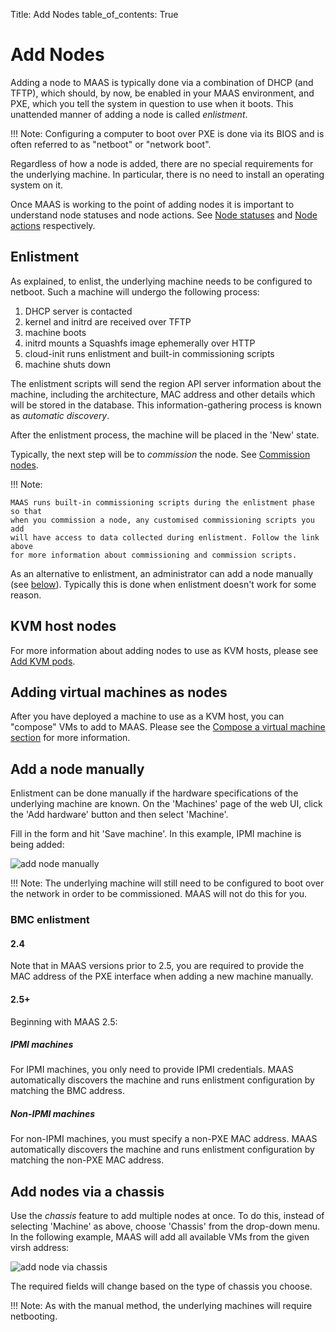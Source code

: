 Title: Add Nodes
table_of_contents: True


# Add Nodes

Adding a node to MAAS is typically done via a combination of DHCP (and TFTP),
which should, by now, be enabled in your MAAS environment, and PXE, which you
tell the system in question to use when it boots. This unattended manner of
adding a node is called *enlistment*.

!!! Note: 
    Configuring a computer to boot over PXE is done via its BIOS and is
    often referred to as "netboot" or "network boot".

Regardless of how a node is added, there are no special requirements for the
underlying machine. In particular, there is no need to install an operating
system on it.

Once MAAS is working to the point of adding nodes it is important to
understand node statuses and node actions. See
[Node statuses][concepts-statuses] and [Node actions][concepts-actions]
respectively.

## Enlistment

As explained, to enlist, the underlying machine needs to be configured to
netboot. Such a machine will undergo the following process:

1. DHCP server is contacted
1. kernel and initrd are received over TFTP
1. machine boots
1. initrd mounts a Squashfs image ephemerally over HTTP
1. cloud-init runs enlistment and built-in commissioning scripts
1. machine shuts down

The enlistment scripts will send the region API server information about the
machine, including the architecture, MAC address and other details which will
be stored in the database. This information-gathering process is known as
*automatic discovery*.

After the enlistment process, the machine will be placed in the 'New' state.

Typically, the next step will be to *commission* the node. See
[Commission nodes][commission-nodes].

!!! Note:

    MAAS runs built-in commissioning scripts during the enlistment phase so that
    when you commission a node, any customised commissioning scripts you add
    will have access to data collected during enlistment. Follow the link above
    for more information about commissioning and commission scripts.


As an alternative to enlistment, an administrator can add a node manually (see
[below][anchor-add-a-node-manually]). Typically this is done when enlistment
doesn't work for some reason.


## KVM host nodes

For more information about adding nodes to use as KVM hosts, please see [Add KVM
pods][kvmhosts].


## Adding virtual machines as nodes

After you have deployed a machine to use as a KVM host, you can "compose" VMs to
add to MAAS. Please see the [Compose a virtual machine section][kvmwebui] for more
information.

## Add a node manually

Enlistment can be done manually if the hardware specifications of the
underlying machine are known. On the 'Machines' page of the web UI, click the
'Add hardware' button and then select 'Machine'.

Fill in the form and hit 'Save machine'. In this example, IPMI machine is
being added:

![add node manually][img__add-node-manually]

!!! Note:
    The underlying machine will still need to be configured to boot over the
    network in order to be commissioned. MAAS will not do this for you.

### BMC enlistment

#### 2.4

Note that in MAAS versions prior to 2.5, you are required to provide the MAC
address of the PXE interface when adding a new machine manually.

#### 2.5+

Beginning with MAAS 2.5:

##### IPMI machines

For IPMI machines, you only need to provide IPMI credentials. MAAS
automatically discovers the machine and runs enlistment configuration by
matching the BMC address.

##### Non-IPMI machines

For non-IPMI machines, you must specify a non-PXE MAC address. MAAS
automatically discovers the machine and runs enlistment configuration by
matching the non-PXE MAC address.


## Add nodes via a chassis

Use the *chassis* feature to add multiple nodes at once. To do this, instead of
selecting 'Machine' as above, choose 'Chassis' from the drop-down menu. In the
following example, MAAS will add all available VMs from the given virsh address:

![add node via chassis][img__add-node-chassis]

The required fields will change based on the type of chassis you choose.

!!! Note:
    As with the manual method, the underlying machines will require netbooting.



<!-- LINKS -->

[kvmwebui]: manage-pods-webui.md#compose-a-machine
[kvmhosts]: manage-pods-webui.md#add-a-kvm-host
[concepts-statuses]: intro-concepts.md#node-statuses
[concepts-actions]: intro-concepts.md#node-actions
[commission-nodes]: nodes-commission.md
[anchor-add-a-node-manually]: #add-a-node-manually
[power-types-example-virsh]: nodes-power-types.md#example:-virsh-(kvm)-power-type
[composable-hardware]: nodes-comp-hw.md

[img__add-node-manually]: https://assets.ubuntu.com/v1/20aa36b2-nodes-add__2.5_add-node-manually.png
[img__add-node-chassis]: https://assets.ubuntu.com/v1/d5314a8a-nodes-add__2.4_add-node-chassis.png

